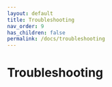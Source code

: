 ```yaml
---
layout: default
title: Troubleshooting
nav_order: 9
has_children: false
permalink: /docs/troubleshooting
---
```


# Troubleshooting
